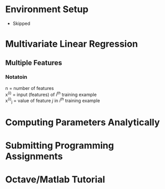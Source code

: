 # Environment Setup
- Skipped

# Multivariate Linear Regression
## Multiple Features
### Notatoin
n = number of features  
x<sup>(i)</sup> = input (features) of *i*<sup>*th*</sup> training example  
x<sup>(i)</sup><sub>j</sub> = value of feature *j* in *i<sup>th</sup>* training example  

# Computing Parameters Analytically

# Submitting Programming Assignments

# Octave/Matlab Tutorial